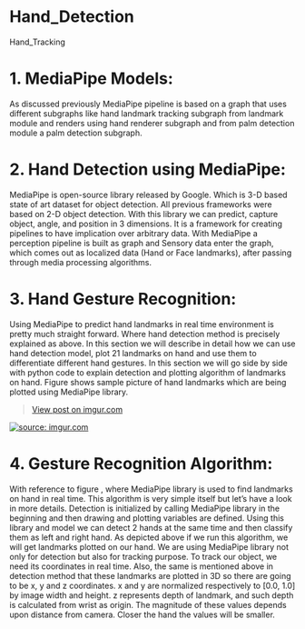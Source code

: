 # Hand_Detection
Hand_Tracking

# 1. MediaPipe Models: 
As discussed previously MediaPipe pipeline is based on a graph that uses different subgraphs like hand landmark tracking subgraph from landmark module and renders using hand renderer subgraph and from palm detection module a palm detection subgraph.

# 2. Hand Detection using MediaPipe:
MediaPipe is open-source library released by Google. Which is 3-D based state of art dataset for object detection. All previous frameworks were based on 2-D object detection. With this library we can predict, capture object, angle, and position in 3 dimensions. It is a framework for creating pipelines to have implication over arbitrary data. With MediaPipe a perception pipeline is built as graph and Sensory data enter the graph, which comes out as localized data (Hand or Face landmarks), after passing through media processing algorithms.

# 3. Hand Gesture Recognition:
Using MediaPipe to predict hand landmarks in real time environment is pretty much straight forward. Where hand detection method is precisely explained as above. In this section we will describe in detail how we can use hand detection model, plot 21 landmarks on hand and use them to differentiate different hand gestures.
In this section we will go side by side with python code to explain detection and plotting algorithm of landmarks on hand. Figure shows sample picture of hand landmarks which are being plotted using MediaPipe library.

<blockquote class="imgur-embed-pub" lang="en" data-id="A9vgXV7"><a href="https://imgur.com/A9vgXV7">View post on imgur.com</a></blockquote><script async src="//s.imgur.com/min/embed.js" charset="utf-8"></script>
<a href="https://imgur.com/A9vgXV7"><img src="https://imgur.com/A9vgXV7" title="source: imgur.com" /></a>


# 4. Gesture Recognition Algorithm:
With reference to figure , where MediaPipe library is used to find landmarks on hand in real time. This algorithm is very simple itself but let’s have a look in more details.
Detection is initialized by calling MediaPipe library in the beginning and then drawing and plotting variables are defined. Using this library and model we can detect 2 hands at the same time and then classify them as left and right hand. As depicted above if we run this algorithm, we will get landmarks plotted on our hand.
We are using MediaPipe library not only for detection but also for tracking purpose. To track our object, we need its coordinates in real time. Also, the same is mentioned above in detection method that these landmarks are plotted in 3D so there are going to be x, y and z coordinates. x and y are normalized respectively to [0.0, 1.0] by image width and height. z represents depth of landmark, and such depth is calculated from wrist as origin. The magnitude of these values depends upon distance from camera. Closer the hand the values will be smaller.
